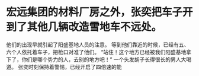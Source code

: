 # 宏远集团的材料厂房之外，张奕把车子开到了其他几辆改造雪地车不远处。
他们的出现早就引起了阳盛基地人员的注意。
等到他们靠近的时候，已经有五、六个人依托着车子，把枪口对准了他们。
“站住！这个地方已经被我们阳盛基地拿下了，你们是哪个势力的人，去别的地方吧！”
一个头发胡子长得很长的男人大喝道。
张奕时刻保持着警惕，已经开启了四倍速的能

